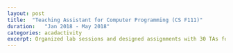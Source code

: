 ```yaml
---
layout: post
title:  "Teaching Assistant for Computer Programming (CS F111)"
duration:   "Jan 2018 - May 2018"
categories: acadactivity
excerpt: Organized lab sessions and designed assignments with 30 TAs for around 600 freshman students.
---
```

